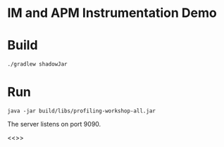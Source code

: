 # IM and APM Instrumentation Demo

# Build

```
./gradlew shadowJar
```

# Run

```
java -jar build/libs/profiling-workshop-all.jar
```

The server listens on port 9090.

<<<INSERT SCRIPT AND SETUP INFO HERE>>>
